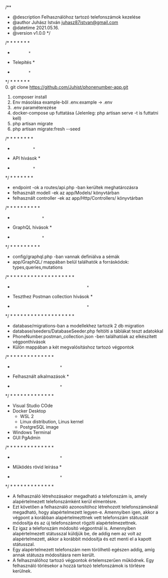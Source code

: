  /**
  * @description Felhasználóhoz tartozó telefonszámok kezelése
  * @author Juhász István <juhasz87istvan@gmail.com>
  * @datetime 2021.05.16.
  * @version v1.0.0
  */

/* * * * * * *
*            *
* Telepítés  *
*            *
*/ * * * * * *     
0. git clone https://github.com/Juhist/phonenumber-app.git
1.  composer install
2.  Env másolása example-ből .env.example -> .env
3. .env paraméterezése
4. docker-compose up futtatása
    (Jelenleg: php artisan serve -t is futtatni kell)
5. php artisan migrate
6. php artisan migrate:fresh --seed

/* * * * * * * *
*              *
* API hívások  *
*              *
*/ * * * * * * *   
- endpoint -ok a routes/api.php -ban kerültek meghatározásra
- felhasznált modell -ek az app/Models/ könyvtárban
- felhasznált controller -ek az app/Http/Controllers/ könyvtárban

/* * * * * * * * * *
*                  *
* GraphQL hívások  *
*                  *
*/ * * * * * * * * *
- config/graphql.php -ban vannak definiálva a sémák
- app/GraphQL/ mappában belül találhatók a forráskódok: types,queries,mutations

/* * * * * * * * * * * * * * * * * * * *
*                                      *
* Teszthez Postman collection hívások  *
*                                      *
*/ * * * * * * * * * * * * * * * * * * *
- database/migrations-ban a modellekhez tartozik 2 db migration 
- database/seeders/DatabaseSeeder.php feltölti a táblákat teszt adatokkal
- PhoneNumber.postman_collection.json -ben találhatóak az elkészített végponthívások
- Külön mappában a két megvalósításhoz tartozó végpontok

/* * * * * * * * * * * * * *
*                          *
* Felhasznált alkalmazások *
*                          *
*/ * * * * * * * * * * * * *
- Visual Studio COde
- Docker Desktop
    - WSL 2
    - Linux distribution, Linus kernel
    - PostgreSQL image
- Windows Terminal
- GUI PgAdmin

/* * * * * * * * * * * * * *
*                          *
* Működés rövid leírása    *
*                          *
*/ * * * * * * * * * * * * *
- A felhasználó létrehozásakor megadható a telefonszám is, amely alapértelmezett telefonszámként kerül elmentésre.
- Ezt követően a felhasználó azonosítóhoz létrehozott telefonszámoknál megadható, hogy alapértelmezett legyen-e. Amennyiben igen, akkor a végpont a korábban alapértelmezttnek vett telefonszám státuszát módosítja és az új telefonszámot rögzíti alapértelmezettnek.
- Ez igaz a telefonszám módosító végpontnál is. Amennyiben alapértelmezett státusszal küldjük be, de addig nem az volt az alapértelmezett, akkor a korábbit módosítja és ezt menti el a kapott státusszal.
- Egy alapértelmezett telefonszám nem törölhető egészen addig, amíg annak státusza módosításra nem került.
- A felhasználóhoz tartozó végpontok értelemszerűen működnek. Egy felhasználó törlésekor a hozzá tartozó telefonszámok is törlésre kerülnek.